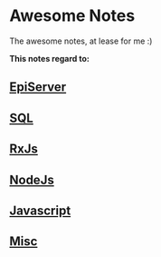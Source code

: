 # Awesome Notes

The awesome notes, at lease for me :)

**This notes regard to:**

## [EpiServer](https://github.com/danghung1202/awesome-note/blob/master/episerver.md)
## [SQL](https://github.com/danghung1202/awesome-note/blob/master/sql.md)
## [RxJs](https://github.com/danghung1202/awesome-note/blob/master/rxjs.md)
## [NodeJs](https://github.com/danghung1202/awesome-note/blob/master/nodejs.md)
## [Javascript](https://github.com/danghung1202/awesome-note/blob/master/javascript.md)
## [Misc](https://github.com/danghung1202/awesome-note/blob/master/daily.md)
